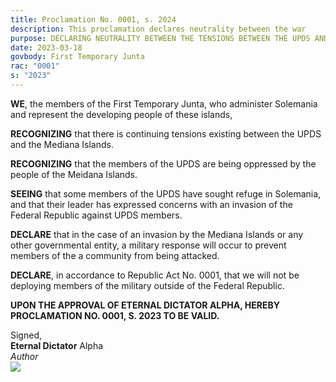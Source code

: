 ```yaml
---
title: Proclamation No. 0001, s. 2024
description: This proclamation declares neutrality between the war
purpose: DECLARING NEUTRALITY BETWEEN THE TENSIONS BETWEEN THE UPDS AND THE MEDIANA ISLANDS.
date: 2023-03-18
govbody: First Temporary Junta
rac: "0001"
s: "2023"
---
```


<p>
<b><span class="text-3xl font-bold">W</span>E</b>, the members of the First Temporary Junta, who administer Solemania and represent the developing people of these islands,

**RECOGNIZING** that there is continuing tensions existing between the UPDS and the Mediana Islands.

**RECOGNIZING** that the members of the UPDS are being oppressed by the people of the Meidana Islands.

**SEEING** that some members of the UPDS have sought refuge in Solemania, and that their leader has expressed concerns with an invasion of the Federal Republic against UPDS members.

**DECLARE** that in the case of an invasion by the Mediana Islands or any other governmental entity, a military response will occur to prevent members of the a community from being attacked.

**DECLARE**, in accordance to Republic Act No. 0001, that we will not be deploying members of the military outside of the Federal Republic.

**UPON THE APPROVAL OF ETERNAL DICTATOR ALPHA, HEREBY PROCLAMATION NO. 0001, S. 2023 TO BE VALID.**
</p>

<div class="grid text-right">
    Signed,
    <div class="block">
        <b>Eternal Dictator</b> Alpha<br>
        <i>Author</i><br>
        <img src="/assets/img/Alpha-sig.png" class="h-12 w-auto float-right block">
    </div>
</div>